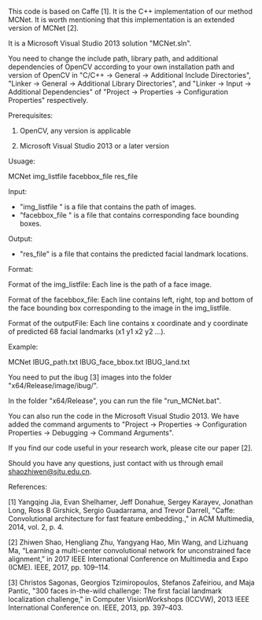 This code is based on Caffe [1]. It is the C++ implementation of our method MCNet. It is worth mentioning that this implementation is an extended version of MCNet [2].

It is a Microsoft Visual Studio 2013 solution "MCNet.sln". 

You need to change the include path, library path, and additional dependencies of OpenCV according to your own installation path and version of OpenCV in "C/C++ -> General -> Additional Include Directories", "Linker -> General -> Additional Library Directories", and "Linker -> Input -> Additional Dependencies" of "Project -> Properties -> Configuration Properties" respectively.


Prerequisites:

1. OpenCV, any version is applicable

2. Microsoft Visual Studio 2013 or a later version 


Usuage:

MCNet img_listfile facebbox_file res_file

Input:
- "img_listfile " is a file that contains the path of images. 
- "facebbox_file " is a file that contains corresponding face bounding boxes.

Output:
- "res_file" is a file that contains the predicted facial landmark locations.


Format:

Format of the img_listfile:
Each line is the path of a face image.

Format of the facebbox_file:
Each line contains left, right, top and bottom of the face bounding box corresponding to the image in the img_listfile.

Format of the outputFile:
Each line contains x coordinate and y coordinate of predicted 68 facial landmarks (x1 y1 x2 y2 ...).


Example:

MCNet IBUG_path.txt IBUG_face_bbox.txt IBUG_land.txt

You need to put the ibug [3] images into the folder "x64/Release/image/ibug/".

In the folder "x64/Release", you can run the file "run_MCNet.bat".

You can also run the code in the Microsoft Visual Studio 2013. We have added the command arguments to "Project -> Properties -> Configuration Properties -> Debugging -> Command Arguments".

If you find our code useful in your research work, please cite our paper [2].

Should you have any questions, just contact with us through email shaozhiwen@sjtu.edu.cn.


References:

[1] Yangqing Jia, Evan Shelhamer, Jeff Donahue, Sergey Karayev, Jonathan Long, Ross B Girshick, Sergio Guadarrama, and Trevor Darrell, "Caffe: Convolutional architecture for fast feature embedding.," in ACM Multimedia, 2014, vol. 2, p. 4.

[2] Zhiwen Shao, Hengliang Zhu, Yangyang  Hao, Min  Wang, and Lizhuang Ma, “Learning a multi-center convolutional network for unconstrained face alignment,” in 2017 IEEE International Conference on Multimedia and Expo (ICME). IEEE, 2017, pp. 109–114.

[3] Christos Sagonas, Georgios Tzimiropoulos, Stefanos Zafeiriou, and Maja Pantic, "300 faces in-the-wild challenge: The first facial landmark localization challenge," in Computer VisionWorkshops (ICCVW), 2013 IEEE International Conference on. IEEE, 2013, pp. 397–403.
